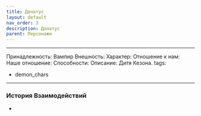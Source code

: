 ```yaml
---
title: Донатус
layout: default
nav_order: 3
description: Донатус
parent: Персонажи
---
```


---
Принадлежность: Вампир
Внешность: 
Характер: 
Отношение к нам: 
Наше отношение: 
Способности: 
Описание: Дитя Кезона.
tags:
  - demon_chars
---
### История Взаимодействий
- 
